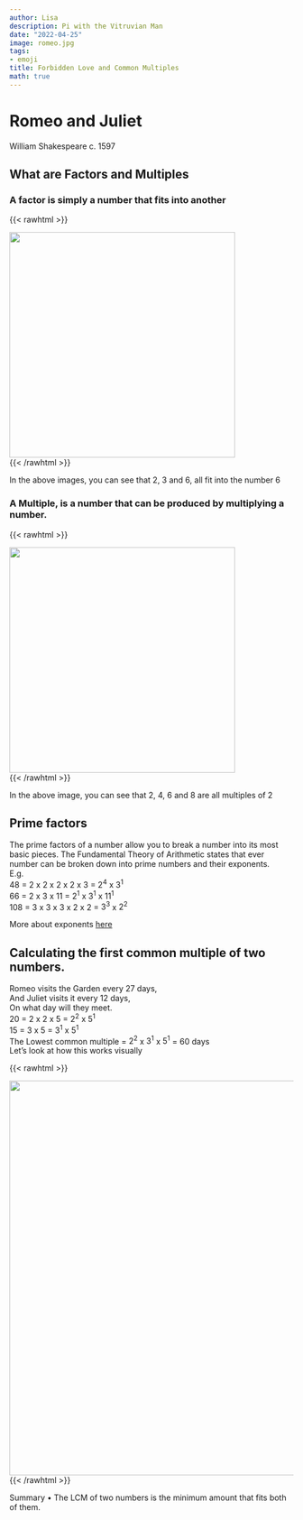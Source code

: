 ```yaml
---
author: Lisa
description: Pi with the Vitruvian Man
date: "2022-04-25"
image: romeo.jpg
tags:
- emoji
title: Forbidden Love and Common Multiples
math: true
---
```

# Romeo and Juliet
William Shakespeare c. 1597

## What are Factors and Multiples

### A factor is simply a number that fits into another
{{< rawhtml >}}
<div class="center">
<img src="/images/2factors.png" style="width:400px;">
</div>
{{< /rawhtml >}}

In the above images, you can see that 2, 3 and 6, all fit into the number 6

### A Multiple, is a number that can be produced by multiplying a number.
{{< rawhtml >}}
<div class="center">
<img src="/images/multiples.png" style="width:400px;">
</div>
{{< /rawhtml >}}

In the above image, you can see that 2, 4, 6 and 8 are all multiples of 2
## Prime factors

The prime factors of a number allow you to break a number into its most basic pieces.
The Fundamental Theory of Arithmetic states that ever number can be broken down into prime numbers and their exponents.  
E.g.  
48 = 2 x 2 x 2 x 2 x 3 = $2^4$  x $3^1$  
66 = 2 x 3 x 11 = $2^1$ x $3^1$ x $11^1$  
108 = 3 x 3 x 3 x 2 x 2 = $3^3$  x $2^2$  

More about exponents [here](/exponents-and-st.-ives)

## Calculating the first common multiple of two numbers.  
Romeo visits the Garden every 27 days,  
And Juliet visits it every 12 days,  
On what day will they meet.  
20 = 2 x 2 x 5 =  $2^2$  x $5^1$  
15 = 3 x 5 = $3^1$  x $5^1$  
The Lowest common multiple = $2^2$ x $3^1$ x $5^1$ = 60 days  
Let’s look at how this works visually  

{{< rawhtml >}}  
<div class="center">
<img src="/images/garden.png" style="width:700px;">
</div>
{{< /rawhtml >}}

Summary 
• The LCM of two numbers is the minimum amount that fits both of them.
